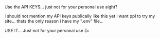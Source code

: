 Use the API KEYS... just not for your personal use aight?

I should not mention my API keys publically like this yet i want ppl to try my site... thats the only reason i have my ".env" file... 

USE IT... Just not for your personal use 👍

